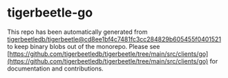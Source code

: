 # tigerbeetle-go
This repo has been automatically generated from [tigerbeetledb/tigerbeetle@cd8ee1bf4c7481fc3cc284829b605455f0401521](https://github.com/tigerbeetledb/tigerbeetle/commit/cd8ee1bf4c7481fc3cc284829b605455f0401521) to keep binary blobs out of the monorepo. Please see [https://github.com/tigerbeetledb/tigerbeetle/tree/main/src/clients/go](https://github.com/tigerbeetledb/tigerbeetle/tree/main/src/clients/go) for documentation and contributions.
